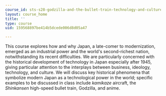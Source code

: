 ```yaml
---
course_id: sts-s28-godzilla-and-the-bullet-train-technology-and-culture-in-modern-japan-fall-2005
layout: course_home
title: ''
type: course
uid: 159568897be414b5dcede006d8d05a47

---
```

This course explores how and why Japan, a late-comer to modernization, emerged as an industrial power and the world's second-richest nation, notwithstanding its recent difficulties. We are particularly concerned with the historical development of technology in Japan especially after 1945, giving particular attention to the interplays between business, ideology, technology, and culture. We will discuss key historical phenomena that symbolize modern Japan as a technological power in the world; specific examples to be discussed in class include _kamikaze_ aircraft, the _Shinkansen_ high-speed bullet train, Godzilla, and anime.
